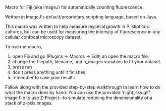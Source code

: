 Macro for Fiji (aka ImageJ) for automatically counting fluorescence.

Written in ImageJ's default/proprietary scripting language, based on Java.


This macro was written to help measure mycelial growth in P. stipticus 
cultures, but can be used for measuring the intensity of fluorescence in 
any cellular confocal microscopy dataset.


To use the macro, 
 1. open Fiji and go (Plugins -> Macros -> Edit) an open the macro file.
 2. change the filepath, filename, and n_images variables to fit your dataset.
 3. press run
 4. don't press anything until it finishes
 5. remember to save your results
 
 
 Follow along with the provided step-by-step walkthrough to learn how to do 
 what the macro does by hand. You can use the provided 'night_sky.gif' image 
 file to use Z-Project--to simulate reducing the dimensionality of a stack of 
 z-axis images.
 

